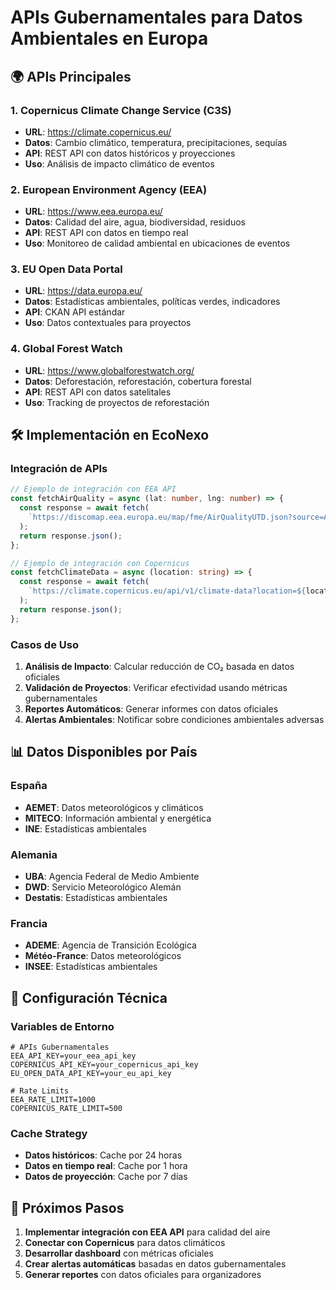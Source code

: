 # APIs Gubernamentales para Datos Ambientales en Europa

## 🌍 **APIs Principales**

### **1. Copernicus Climate Change Service (C3S)**
- **URL**: https://climate.copernicus.eu/
- **Datos**: Cambio climático, temperatura, precipitaciones, sequías
- **API**: REST API con datos históricos y proyecciones
- **Uso**: Análisis de impacto climático de eventos

### **2. European Environment Agency (EEA)**
- **URL**: https://www.eea.europa.eu/
- **Datos**: Calidad del aire, agua, biodiversidad, residuos
- **API**: REST API con datos en tiempo real
- **Uso**: Monitoreo de calidad ambiental en ubicaciones de eventos

### **3. EU Open Data Portal**
- **URL**: https://data.europa.eu/
- **Datos**: Estadísticas ambientales, políticas verdes, indicadores
- **API**: CKAN API estándar
- **Uso**: Datos contextuales para proyectos

### **4. Global Forest Watch**
- **URL**: https://www.globalforestwatch.org/
- **Datos**: Deforestación, reforestación, cobertura forestal
- **API**: REST API con datos satelitales
- **Uso**: Tracking de proyectos de reforestación

## 🛠️ **Implementación en EcoNexo**

### **Integración de APIs**
```typescript
// Ejemplo de integración con EEA API
const fetchAirQuality = async (lat: number, lng: number) => {
  const response = await fetch(
    `https://discomap.eea.europa.eu/map/fme/AirQualityUTD.json?source=AQ&countryCode=ES&stationCode=ES0001A`
  );
  return response.json();
};

// Ejemplo de integración con Copernicus
const fetchClimateData = async (location: string) => {
  const response = await fetch(
    `https://climate.copernicus.eu/api/v1/climate-data?location=${location}`
  );
  return response.json();
};
```

### **Casos de Uso**
1. **Análisis de Impacto**: Calcular reducción de CO₂ basada en datos oficiales
2. **Validación de Proyectos**: Verificar efectividad usando métricas gubernamentales
3. **Reportes Automáticos**: Generar informes con datos oficiales
4. **Alertas Ambientales**: Notificar sobre condiciones ambientales adversas

## 📊 **Datos Disponibles por País**

### **España**
- **AEMET**: Datos meteorológicos y climáticos
- **MITECO**: Información ambiental y energética
- **INE**: Estadísticas ambientales

### **Alemania**
- **UBA**: Agencia Federal de Medio Ambiente
- **DWD**: Servicio Meteorológico Alemán
- **Destatis**: Estadísticas ambientales

### **Francia**
- **ADEME**: Agencia de Transición Ecológica
- **Météo-France**: Datos meteorológicos
- **INSEE**: Estadísticas ambientales

## 🔧 **Configuración Técnica**

### **Variables de Entorno**
```env
# APIs Gubernamentales
EEA_API_KEY=your_eea_api_key
COPERNICUS_API_KEY=your_copernicus_api_key
EU_OPEN_DATA_API_KEY=your_eu_api_key

# Rate Limits
EEA_RATE_LIMIT=1000
COPERNICUS_RATE_LIMIT=500
```

### **Cache Strategy**
- **Datos históricos**: Cache por 24 horas
- **Datos en tiempo real**: Cache por 1 hora
- **Datos de proyección**: Cache por 7 días

## 🚀 **Próximos Pasos**

1. **Implementar integración con EEA API** para calidad del aire
2. **Conectar con Copernicus** para datos climáticos
3. **Desarrollar dashboard** con métricas oficiales
4. **Crear alertas automáticas** basadas en datos gubernamentales
5. **Generar reportes** con datos oficiales para organizadores
